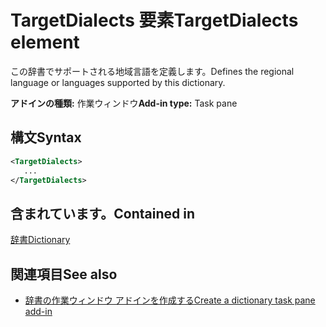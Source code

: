 # <a name="targetdialects-element"></a><span data-ttu-id="9b625-101">TargetDialects 要素</span><span class="sxs-lookup"><span data-stu-id="9b625-101">TargetDialects element</span></span>

<span data-ttu-id="9b625-102">この辞書でサポートされる地域言語を定義します。</span><span class="sxs-lookup"><span data-stu-id="9b625-102">Defines the regional language or languages supported by this dictionary.</span></span>

<span data-ttu-id="9b625-103">**アドインの種類:** 作業ウィンドウ</span><span class="sxs-lookup"><span data-stu-id="9b625-103">**Add-in type:** Task pane</span></span>

## <a name="syntax"></a><span data-ttu-id="9b625-104">構文</span><span class="sxs-lookup"><span data-stu-id="9b625-104">Syntax</span></span>

```XML
<TargetDialects>
   ...
</TargetDialects>
```

## <a name="contained-in"></a><span data-ttu-id="9b625-105">含まれています。</span><span class="sxs-lookup"><span data-stu-id="9b625-105">Contained in</span></span>

[<span data-ttu-id="9b625-106">辞書</span><span class="sxs-lookup"><span data-stu-id="9b625-106">Dictionary</span></span>](dictionary.md)

## <a name="see-also"></a><span data-ttu-id="9b625-107">関連項目</span><span class="sxs-lookup"><span data-stu-id="9b625-107">See also</span></span>

- [<span data-ttu-id="9b625-108">辞書の作業ウィンドウ アドインを作成する</span><span class="sxs-lookup"><span data-stu-id="9b625-108">Create a dictionary task pane add-in</span></span>](https://docs.microsoft.com/office/dev/add-ins/word/dictionary-task-pane-add-ins)
    
